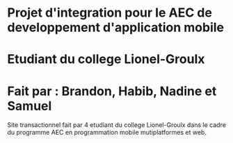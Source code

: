 # Projet d'integration pour le AEC de developpement d'application mobile
# Etudiant du college Lionel-Groulx
# Fait par : Brandon, Habib, Nadine et Samuel


Site transactionnel fait par 4 etudiant du college Lionel-Groulx dans le cadre du programme AEC en programmation mobile mutiplatformes et web.